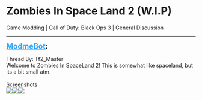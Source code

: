 # Zombies In Space Land 2 (W.I.P)
Game Modding | Call of Duty: Black Ops 3 | General Discussion

---
<strong style="font-size: 1.4em;"><span style="text-decoration: underline;text-decoration-color: #34a7f9;"><span style="color:#34a7f9;">ModmeBot</span></span>:</strong>

<p>Thread By: Tf2_Master<br />Welcome to Zombies In SpaceLand 2! This is somewhat like spaceland, but its a bit small atm.<br /> <br />Screenshots<br /><img style="max-width: 500px;" src="https://preview.ibb.co/hjVQkQ/bandicam_2017_07_27_20_12_15_927.png"><img style="max-width: 500px;" src="https://preview.ibb.co/bQ4kkQ/bandicam_2017_07_27_20_12_30_170.png"><img style="max-width: 500px;" src="https://image.ibb.co/ehipC5/bandicam_2017_07_27_20_12_38_087.png"></p>
